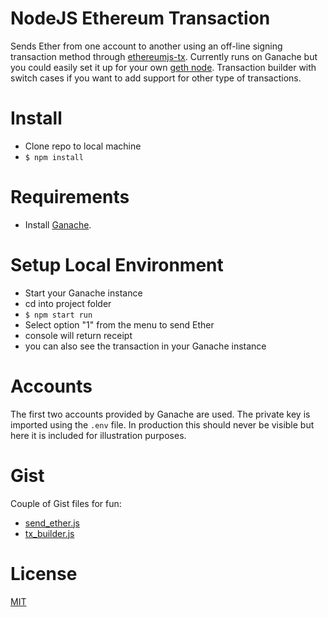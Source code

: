 # NodeJS Ethereum Transaction
Sends Ether from one account to another using an off-line signing transaction method through [ethereumjs-tx](https://github.com/ethereumjs/ethereumjs-tx).
Currently runs on Ganache but you could easily set it up for your own [geth node](https://github.com/ethereum/go-ethereum/wiki/geth).
Transaction builder with switch cases if you want to add support for other type of transactions.

# Install
- Clone repo to local machine
- ```$ npm install```

# Requirements
- Install [Ganache](http://truffleframework.com/ganache/).

# Setup Local Environment
- Start your Ganache instance
- cd into project folder
- ```$ npm start run ```
- Select option "1" from the menu to send Ether
- console will return receipt
- you can also see the transaction in your Ganache instance

# Accounts
The first two accounts provided by Ganache are used. The private key is imported using the ```.env``` file. In production this should never be visible but here it is included for illustration purposes.

# Gist
Couple of Gist files for fun:
- [send_ether.js](https://gist.github.com/NFhbar/5d658235e3ed19bf1816a8d83853a792)
- [tx_builder.js](https://gist.github.com/NFhbar/f8995f9ca6c9000d127419b77cf73411)

# License
[MIT](https://github.com/OpenZeppelin/zeppelin-solidity/blob/master/LICENSE)
